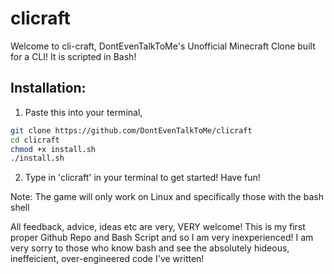 # clicraft
Welcome to cli-craft, DontEvenTalkToMe's Unofficial Minecraft Clone built for a CLI! It is scripted in Bash!

## Installation:

1. Paste this into your terminal,
```sh
git clone https://github.com/DontEvenTalkToMe/clicraft
cd clicraft
chmod +x install.sh
./install.sh
```
2. Type in 'clicraft' in your terminal to get started! Have fun!

Note: The game will only work on Linux and specifically those with the bash shell

All feedback, advice, ideas etc are very, VERY welcome! This is my first proper Github Repo and Bash Script and so I am very inexperienced! I am very sorry to those who know bash and see the absolutely hideous, ineffeicient, over-engineered code I've written!
